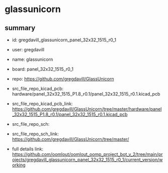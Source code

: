 # glassunicorn
 
## summary 
* id: gregdavill_glassunicorn_panel_32x32_1515_r0_1
* user: gregdavill
* name: glassunicorn
* board: panel_32x32_1515_r0_1
* repo: https://github.com/gregdavill/GlassUnicorn
* src_file_repo_kicad_pcb: hardware/panel_32x32_1515_P1.8_r0.1/panel_32x32_1515_r0.1.kicad_pcb
* src_file_repo_kicad_pcb_link: https://github.com/gregdavill/GlassUnicorn/tree/master/hardware/panel_32x32_1515_P1.8_r0.1/panel_32x32_1515_r0.1.kicad_pcb


* src_file_repo_sch: 
* src_file_repo_sch_link: https://github.com/gregdavill/GlassUnicorn/tree/master/
* full details link: https://github.com/oomlout/oomlout_oomp_project_bot_v_2/tree/main/projects/gregdavill_glassunicorn_panel_32x32_1515_r0_1/current_version/working  







